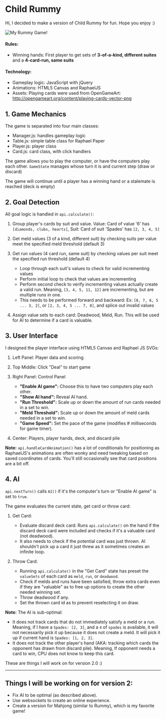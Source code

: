 # Child Rummy

Hi, I decided to make a version of Child Rummy for fun. Hope you enjoy :)

![My Rummy Game!](http://i.imgur.com/Bv7qFlP.png "My Rummy Game!")

#### Rules:

- Winning hands: First player to get sets of **3-of-a-kind, different suites** and a **4-card-run, same suits**

#### Technology:

- Gameplay logic: JavaScript with jQuery
- Animations: HTML5 Canvas and RaphaelJS
- Assets: Playing cards were used from OpenGameArt: http://opengameart.org/content/playing-cards-vector-png

## 1. Game Mechanics

The game is separated into four main classes:

- Manager.js: handles gameplay logic
- Table.js: simple table class for Raphael Paper
- Player.js: player class
- Card.js: card class, with click handlers 

The game allows you to play the computer, or have the computers play each other. `GameState` manages whose turn it is and current step (draw or discard)

The game will continue until a player has a winning hand or a stalemate is reached (deck is empty)

## 2. Goal Detection

All goal logic is handled in `api.calculate()`:

1. Group player's cards by suit and value. Value: Card of value '6' has `[diamonds, clubs, hearts]`, Suit: Card of suit 'Spades' has `[2, 3, 4, 5]`
2. Get meld values (3 of a kind, different suit) by checking suits per value meet the specified meld threshold (default 3)
3. Get run values (4 card run, same suit) by checking values per suit meet the specified run threshold (default 4)

    - Loop through each suit's values to check for valid incrementing values
    - Perform initial loop to check that values are incrementing
    - Perform second check to verify incrementing values actually create a valid run. Meaning, `[3, 4, 5, 11, 12]` are incrementing, but are multiple runs in one.
    - This needs to be performed forward and backward: Ex: `[8, 7, 6, 5 ... 3, 2]`, or `[2, 3, 4, 5 ... 7, 8]`, and splice out invalid values

4. Assign value sets to each card: Deadwood, Meld, Run. This will be used for AI to determine if a card is valuable. 

## 3. User Interface

I designed the player interface using HTML5 Canvas and Raphael JS SVGs:

1. Left Panel: Player data and scoring
2. Top Middle: Click "Deal" to start game
3. Right Panel: Control Panel

    - **"Enable AI game":** Choose this to have two computers play each other.
    - **"Show AI hand":** Reveal AI hand.
    - **"Run Threshold":** Scale up or down the amount of run cards needed in a set to win.
    - **"Meld Threshold":** Scale up or down the amount of meld cards needed in a set to win.
    - **"Game Speed":** Set the pace of the game (modifies # milliseconds for game timer).

4. Center: Players, player hands, deck, and discard pile

**Note:** `api.handleCardAnimation()` has a lot of conditionals for positioning as RaphaelJS's animations are often wonky and need tweaking based on saved coordinates of cards. You'll still occasionally see that card positions are a bit off.

## 4. AI

`api.nextTurn()` calls `AI()` if it's the computer's turn or "Enable AI game" is set to `true`.

The game evaluates the current state, get card or throw card:

1. Get Card:

    - Evaluate discard deck card: Runs `api.calculate()` on the hand if the discard deck card were included and checks if it's a valuable card (not deadwood).
    - It also needs to check if the potential card was just thrown. AI shouldn't pick up a card it just threw as it sometimes creates an infinite loop.

2. Throw Card:

    - Running `api.calculate()` in the "Get Card" state has preset the `valueSets` of each card as `meld`, `run`, or `deadwood`. 
    - Check if melds and runs have been satisfied, throw extra cards even if they are "valuable" as to free up options to create the other needed winning set.
    - Throw deadwood if any.
    - Set the thrown card id as to prevent reselecting it on draw.

**Note:** The AI is sub-optimal:

- It does not track cards that do not immediately satisfy a meld or a run. Meaning, if I have a `Spades: [2, 3]`, and a `4` of `spades` is available, it will not necessarily pick it up because it does not create a meld. It will pick it up if current hand is `Spades: [1, 2, 3]`.
- It does not track the other player's hand (AKA: tracking which cards the opponent has drawn from discard pile). Meaning, If opponent needs a card to win, CPU does not know to keep this card.

These are things I will work on for version 2.0 :)

----

## Things I will be working on for version 2:

- Fix AI to be optimal (as described above).
- Use websockets to create an online experience.
- Create a version for Mahjong (similar to Rummy), which is my favorite game!

